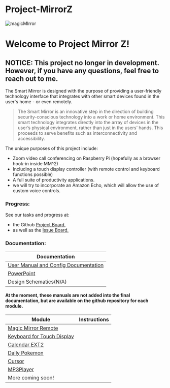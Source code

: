 # Project-MirrorZ

![magicMIrror](https://user-images.githubusercontent.com/77692643/116477548-a16bea00-a831-11eb-9fe7-ec2be0bc9786.jpg)


# Welcome to Project Mirror Z!
**NOTICE:** This project no longer in development. However, if you have any questions, feel free to reach out to me.
-----
The Smart Mirror is designed with the purpose of providing a user-friendly technology interface that integrates with other smart devices found in the user's home - or even remotely.

> The Smart Mirror is an innovative step in the direction of building security-conscious technology into a work or home environment. 
This smart technology integrates directly into the array of devices in the user’s physical environment, rather than just in the users’ hands.
This proceeds to serve benefits such as interconnectivity and accessibility.

The unique purposes of this project include:
- Zoom video call conferencing on Raspberry Pi (hopefully as a browser hook-in inside MM^2)
- Including a touch display controller (with remote control and keyboard functions possible)
- A full suite of productivity applications. 
- we will try to incorporate an Amazon Echo, which will allow the use of custom voice controls. 

### Progress:
See our tasks and progress at:
- the Github [Project Board,](https://github.com/EzraBoersma/Project-MirrorZ/projects/1 "Project Board") 
- as well as the [Issue Board.](https://github.com/EzraBoersma/Project-MirrorZ/issues "Issue Board")

### Documentation:

| Documentation   | 
| ------------- |
| [User Manual and Config Documentation](https://docs.google.com/document/d/1OXCO7ZPfxI8_Euw8lwEroq_2wm1VUA61RfREPYSPfaQ/edit?usp=sharing) |
| [PowerPoint](https://drive.google.com/file/d/1aGRl3s4oynNve4dzN5q0GGRPT6hF3Uyz/view?usp=sharing)|  |
| Design Schematics(N/A) |

#### At the moment, these manuals are not added into the final documentation, but are available on the github repository for each module.

| Module      |  Instructions   | 
| ------------- | ------------- |
| [Magic Mirror Remote](https://github.com/Jopyth/MMM-Remote-Control) |   |
| [Keyboard for Touch Display]( https://github.com/lavolp3/MMM-Keyboard) |    |
| [Calendar EXT2](https://github.com/MMM-CalendarExt2/MMM-CalendarExtTimeline) |    |
| [Daily Pokemon](https://github.com/NolanKingdon/MMM-DailyPokemon) |   |
| [Cursor](https://github.com/evghenix/MMM-Cursor) |    |
| [MP3Player](https://github.com/x3mEr/MMM-MP3Player) |    |
|  More coming soon! |
